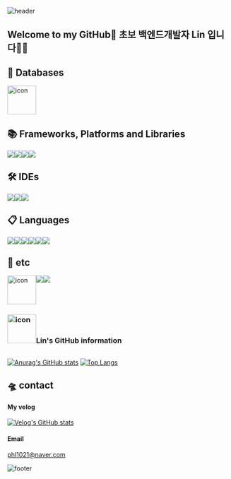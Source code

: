 <!-- 헤더 -->
![header](https://capsule-render.vercel.app/api?type=waving&color=FFCCCC&height=220&section=header&text=Lin's%20GitHub&fontSize=70&fontColor=660000)


<!-- 인사 -->
## Welcome to my GitHub👋 초보 백엔드개발자 Lin 입니다🤹‍♀️

## 💾 Databases
  <img src="https://techstack-generator.vercel.app/mysql-icon.svg" alt="icon" width="65" height="65" />

## 📚 Frameworks, Platforms and Libraries 
 <div style="display: flex; align-items: flex-start;">
  <img src="https://img.shields.io/badge/spring-%236DB33F.svg?style=for-the-badge&logo=spring&logoColor=white"/>
  <img src="https://img.shields.io/badge/Thymeleaf-%23005C0F.svg?style=for-the-badge&logo=Thymeleaf&logoColor=white"/>
  <img src="https://img.shields.io/badge/bootstrap-%23563D7C.svg?style=for-the-badge&logo=bootstrap&logoColor=white"/>
  <img src="https://img.shields.io/badge/jquery-%230769AD.svg?style=for-the-badge&logo=jquery&logoColor=white"/>
 </div>
 
## 🛠 IDEs
 <div style="display: flex; align-items: flex-start;">
  <img src="https://img.shields.io/badge/Eclipse-7F5AB6.svg?style=for-the-badge&logo=Eclipse&logoColor=white"/>
  <img src="https://img.shields.io/badge/IntelliJIDEA-FFFFFF.svg?style=for-the-badge&logo=intellij-idea&logoColor=a90533"/>
  <img src="https://img.shields.io/badge/Visual%20Studio%20Code-0078d7.svg?style=for-the-badge&logo=visual-studio-code&logoColor=white"/>
 </div>
  
## 📋 Languages
<div style="display: flex; align-items: flex-start;">
  <img src="https://img.shields.io/badge/java-%23E34F26.svg?style=for-the-badge&logo=java&logoColor=white"/>
  <img src="https://img.shields.io/badge/html5-%23FF6666.svg?style=for-the-badge&logo=html5&logoColor=white"/>
  <img src="https://img.shields.io/badge/css3-%23FFCC33.svg?style=for-the-badge&logo=css3&logoColor=white"/>
  <img src="https://img.shields.io/badge/javascript-%23666666.svg?style=for-the-badge&logo=javascript&logoColor=%23F7DF1E"/>
  <img src="https://img.shields.io/badge/markdown-%23996633.svg?style=for-the-badge&logo=markdown&logoColor=white"/>
  <img src="https://img.shields.io/badge/python-3670A0?style=for-the-badge&logo=python&logoColor=ffdd54"/>
 </div>

 ## 🎈 etc
 <div style="display: flex; align-items: flex-start;">
  <img src="https://techstack-generator.vercel.app/restapi-icon.svg" alt="icon" width="65" height="65" />
  <img src="https://img.shields.io/badge/git-%23F05033.svg?style=for-the-badge&logo=git&logoColor=white"/>
  <img src="https://img.shields.io/badge/github-%23000033.svg?style=for-the-badge&logo=github&logoColor=white"/>
 </div>
 
 
 
<!-- 깃 정보 -->
<div style="display: flex; align-items: flex-start;">
<h3><img src="https://techstack-generator.vercel.app/github-icon.svg" alt="icon" width="65" height="65" />Lin's GitHub information</h3>
</div>

[![Anurag's GitHub stats](https://github-readme-stats.vercel.app/api?username=HelloCdpa)](https://github.com/HelloCdpa/github-readme-stats)
[![Top Langs](https://github-readme-stats.vercel.app/api/top-langs/?username=HelloCdpa&layout=compact)](https://github.com/HelloCdpa/github-readme-stats)


## 🛸 contact 

#### My velog 
[![Velog's GitHub stats](https://velog-readme-stats.vercel.app/api?name=hellocdpa)](https://velog.io/@hellocdpa)
#### Email
phl1021@naver.com


<!-- 푸터 -->
![footer](https://capsule-render.vercel.app/api?section=footer&color=FFCCCC)
